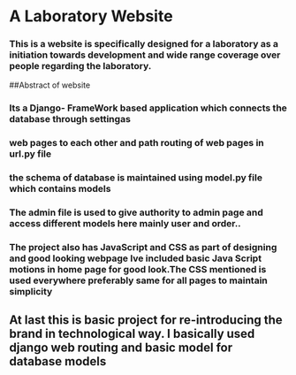 # A Laboratory Website
### This is a website is specifically designed for a laboratory as a initiation towards development and wide range coverage over people regarding the laboratory.
##Abstract of website 
### Its a Django- FrameWork based application which connects the database through settingas
### web pages to each other and path routing of web pages in url.py file
### the schema of database is maintained using model.py file which contains models 
### The admin file is used to give authority to admin page and access different models here mainly user and order..
### The project also has JavaScript and CSS as part of designing and good looking webpage Ive included basic Java Script motions in home page for good look.The CSS mentioned is used everywhere preferably same for all pages to maintain simplicity

## At last this is basic project for re-introducing the brand in technological way. I basically used django web routing and basic model for database models
